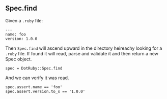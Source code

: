## Spec.find

Given a `.ruby` file:

    ---
    name: foo
    version: 1.0.0

Then `Spec.find` will ascend upward in the directory heireachy looking for a
`.ruby` file. If found it will read, parse and validate it and then return
a new Spec object.

    spec = DotRuby::Spec.find

And we can verify it was read.

    spec.assert.name == 'foo'
    spec.assert.version.to_s == '1.0.0'

